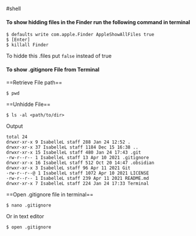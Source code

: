 #shell 
#### To show hidding files in the Finder run the following command in terminal 

```shell
$ defaults write com.apple.Finder AppleShowAllFiles true 
$ [Enter]
$ killall Finder
```

To hidde this .files put `false` instead of true

#### To show .gitignore File from Terminal
==Retrieve File path==
```shell
$ pwd
```

==Unhidde File==
```shell
$ ls -al <path/to/dir>
```

Output
```shell
total 24
drwxr-xr-x 9 IsabelleL staff 288 Jan 24 12:52 .
drwxr-xr-x 37 IsabelleL staff 1184 Dec 15 16:38 ..
drwxr-xr-x 15 IsabelleL staff 480 Jan 24 17:43 .git
-rw-r--r-- 1 IsabelleL staff 13 Apr 10 2021 .gitignore
drwxr-xr-x 16 IsabelleL staff 512 Oct 20 14:47 .obsidian
drwxr-xr-x 3 IsabelleL staff 96 Apr 11 2021 Git
-rw-r--r--@ 1 IsabelleL staff 1072 Apr 10 2021 LICENSE
-rw-r--r-- 1 IsabelleL staff 239 Apr 11 2021 README.md
drwxr-xr-x 7 IsabelleL staff 224 Jan 24 17:33 Terminal
```

==Open .gitignore file in terminal==
```shell
$ nano .gitignore
```

Or in text editor
```shell
$ open .gitignore
```